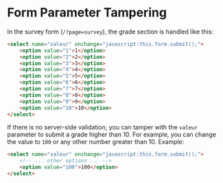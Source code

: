 # Form Parameter Tampering

In the survey form (`/?page=survey`), the grade section is handled like this:
```html
<select name="valeur" onchange="javascript:this.form.submit();">
	<option value="1">1</option>
	<option value="2">2</option>
	<option value="3">3</option>
	<option value="4">4</option>
	<option value="5">5</option>
	<option value="6">6</option>
	<option value="7">7</option>
	<option value="8">8</option>
	<option value="9">9</option>
	<option value="10">10</option>
</select>
```
If there is no server-side validation, you can tamper with the `valeur` parameter to submit a grade higher than 10. For example, you can change the value to `100` or any other number greater than 10. Example:
```html
<select name="valeur" onchange="javascript:this.form.submit();">
	<!-- ... other options ... -->
	<option value="100">100</option>
</select>
```